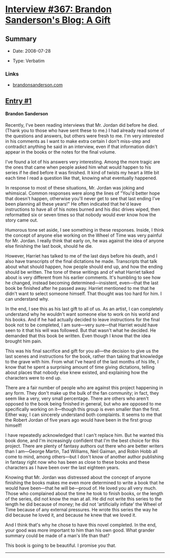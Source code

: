 # [Interview #367: Brandon Sanderson's Blog: A Gift](https://www.theoryland.com/intvmain.php?i=367)

## Summary

- Date: 2008-07-28

- Type: Verbatim

### Links

- [brandonsanderson.com](http://www.brandonsanderson.com/blog/677/A-Gift)


## [Entry #1](https://www.theoryland.com/intvmain.php?i=367#1)

#### Brandon Sanderson

Recently, I've been reading interviews that Mr. Jordan did before he died. (Thank you to those who have sent these to me.) I had already read some of the questions and answers, but others were fresh to me. I'm very interested in his comments as I want to make extra certain I don't miss-step and contradict anything he said in an interview, even if that information didn't appear in the books or the notes for the final volume.

I've found a lot of his answers very interesting. Among the more tragic are the ones that came when people asked him what would happen to his series if he died before it was finished. It kind of twists my heart a little bit each time I read a question like that, knowing what eventually happened.

In response to most of these situations, Mr. Jordan was joking and whimsical. Common responses were along the lines of "You'd better hope that doesn't happen, otherwise you'll never get to see that last ending I've been planning all these years!" He often indicated that he'd leave instructions to have all of his notes burned and his disc drives wiped, then reformatted six or seven times so that nobody would ever know how the story came out.

Humorous tone set aside, I see something in these responses. Inside, I think the concept of anyone else working on the Wheel of Time was very painful for Mr. Jordan. I really think that early on, he was against the idea of anyone else finishing the last book, should he die.

However, Harriet has talked to me of the last days before his death, and I also have transcripts of the final dictations he made. Transcripts that talk about what should happen, how people should end up, and how the ending should be written. The tone of these writings and of what Harriet talked about is very different from his earlier comments. It's humbling to see how he changed, instead becoming determined—insistent, even—that the last book be finished after he passed away. Harriet mentioned to me that he didn't want to select someone himself. That thought was too hard for him. I can understand why.

In the end, I see this as his last gift to all of us. As an artist, I can completely understand why he wouldn't want someone else to work on his world and his books. And if he had actually decided to leave instructions for the final book not to be completed, I am sure—very sure—that Harriet would have seen to it that his will was followed. But that wasn't what he decided. He demanded that this book be written. Even though I know that the idea brought him pain.

This was his final sacrifice and gift for you all—the decision to give us the last scenes and instructions for the book, rather than taking that knowledge to the grave with him. From what I've heard of the last months of his life, I know that he spent a surprising amount of time giving dictations, telling about places that nobody else knew existed, and explaining how the characters were to end up.

There are a fair number of people who are against this project happening in any form. They don't make up the bulk of the fan community; in fact, they seem like a very, very small percentage. There are others who aren't opposed to the book being finished in general, but who are opposed to me specifically working on it—though this group is even smaller than the first. Either way, I can sincerely understand both complaints. It seems to me that the Robert Jordan of five years ago would have been in the first group himself!

I have repeatedly acknowledged that I can't replace him. But he wanted this book done, and I'm increasingly confident that I'm the best choice for this project. There are plenty of fantasy authors out there who are better writers than I am—George Martin, Tad Williams, Neil Gaiman, and Robin Hobb all come to mind, among others—but I don't know of another author publishing in fantasy right now who has been as close to these books and these characters as I have been over the last eighteen years.

Knowing that Mr. Jordan was distressed about the concept of anyone finishing the books makes me even more determined to write a book that he would have been—that he will be—proud of. He loved you all very much. Those who complained about the time he took to finish books, or the length of the series, did not know the man at all. He did not write this series to the length he did because of money; he did not 'artificially inflate' the Wheel of Time because of any external pressures. He wrote this series the way he did because he loved it, and because he knew that we loved it.

And I think that's why he chose to have this novel completed. In the end, your good was more important to him than his own good. What grander summary could be made of a man's life than that?

This book is going to be beautiful. I promise you that.


---

